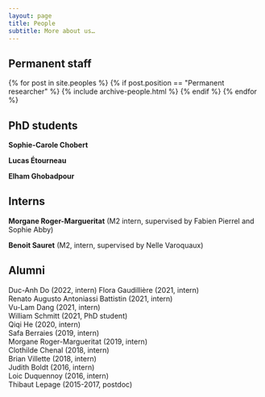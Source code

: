 ```yaml
---
layout: page
title: People
subtitle: More about us…
---
```


## Permanent staff

{% for post in site.peoples %}
    {% if post.position == "Permanent researcher" %}
        {% include archive-people.html %}
    {% endif %}
{% endfor %}

## PhD students

**Sophie-Carole Chobert**

**Lucas Étourneau**

**Elham Ghobadpour**



## Interns

**Morgane Roger-Margueritat**  (M2 intern, supervised by Fabien Pierrel and Sophie Abby)

**Benoit Sauret** (M2, intern, supervised by Nelle Varoquaux)


## Alumni


Duc-Anh Do (2022, intern)
Flora Gaudillière (2021, intern)  
Renato Augusto Antoniassi Battistin (2021, intern)  
Vu-Lam Dang (2021, intern)  
William Schmitt (2021, PhD student)  
Qiqi He (2020, intern)  
Safa Berraies (2019, intern)  
Morgane Roger-Margueritat (2019, intern)  
Clothilde Chenal (2018, intern)  
Brian Villette (2018, intern)  
Judith Boldt (2016, intern)  
Loic Duquennoy (2016, intern)  
Thibaut Lepage (2015-2017, postdoc)
